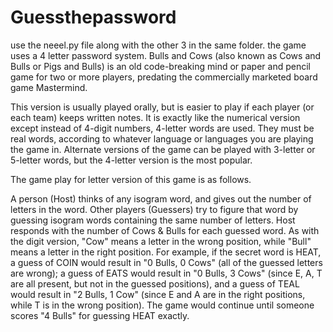 # Guessthepassword
use the neeel.py file along with the other 3 in the same folder.
the game uses a 4 letter password system. 
Bulls and Cows (also known as Cows and Bulls or Pigs and Bulls) is an old code-breaking mind or paper and pencil game for two or more players, predating the commercially marketed board game Mastermind.

This version is usually played orally, but is easier to play if each player (or each team) keeps written notes. It is exactly like the numerical version except instead of 4-digit numbers, 4-letter words are used. They must be real words, according to whatever language or languages you are playing the game in. Alternate versions of the game can be played with 3-letter or 5-letter words, but the 4-letter version is the most popular.

The game play for letter version of this game is as follows.

A person (Host) thinks of any isogram word, and gives out the number of letters in the word.
Other players (Guessers) try to figure that word by guessing isogram words containing the same number of letters.
Host responds with the number of Cows & Bulls for each guessed word. As with the digit version, "Cow" means a letter in the wrong position, while "Bull" means a letter in the right position.
For example, if the secret word is HEAT, a guess of COIN would result in "0 Bulls, 0 Cows" (all of the guessed letters are wrong); a guess of EATS would result in "0 Bulls, 3 Cows" (since E, A, T are all present, but not in the guessed positions), and a guess of TEAL would result in "2 Bulls, 1 Cow" (since E and A are in the right positions, while T is in the wrong position). The game would continue until someone scores "4 Bulls" for guessing HEAT exactly.
